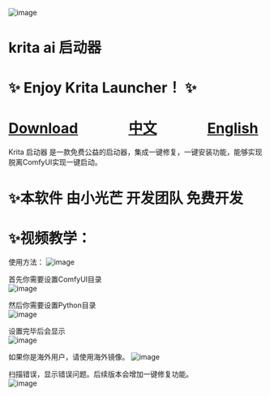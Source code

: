 ![image](https://github.com/user-attachments/assets/7ff74400-61e7-4fb8-9ef3-ff231f8c97e9)

# krita ai 启动器

# ✨ Enjoy Krita Launcher！ ✨


# [Download](https://github.com/guijiaosir/Krita-Ai/releases)      &nbsp;&nbsp;&nbsp;&nbsp; &nbsp;&nbsp;&nbsp;&nbsp;&nbsp;&nbsp;&nbsp;&nbsp;          [中文](README.md)           &nbsp;&nbsp;&nbsp;&nbsp; &nbsp;&nbsp;&nbsp;&nbsp;&nbsp;&nbsp;&nbsp;&nbsp;                   [English](README.en.md)    

Krita 启动器 是一款免费公益的启动器，集成一键修复，一键安装功能，能够实现脱离ComfyUI实现一键启动。

# ✨本软件 由小光芒 开发团队 免费开发

# ✨视频教学：


使用方法：
![image](https://github.com/user-attachments/assets/d0864de4-d926-4a1f-9601-ae4e5f8e8179)

首先你需要设置ComfyUI目录  
![image](https://github.com/user-attachments/assets/c3c024ae-5e54-4ddd-9114-f4a74f6e74d8)

然后你需要设置Python目录  
![image](https://github.com/user-attachments/assets/e53351af-da70-4b76-80aa-d060232c650e)

设置完毕后会显示  
![image](https://github.com/user-attachments/assets/a60e8a73-0f9e-450d-b54d-9d93c5bbccc0)

如果你是海外用户，请使用海外镜像。
![image](https://github.com/user-attachments/assets/f4c0551b-1522-4d1d-a3f9-9c5b21fe1bdb)


扫描错误，显示错误问题。后续版本会增加一键修复功能。  
![image](https://github.com/user-attachments/assets/c9b4c362-dbf0-463b-9406-31d08f2938ba)






